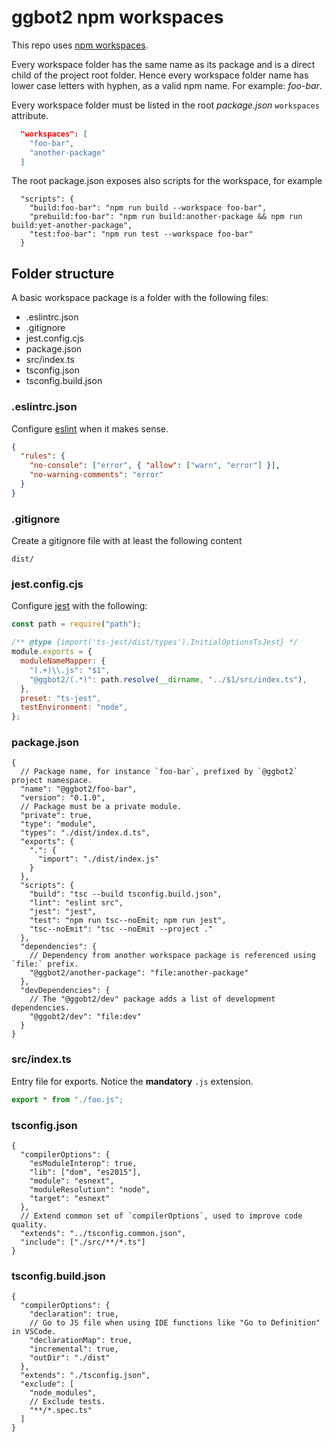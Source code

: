 # ggbot2 npm workspaces

This repo uses [npm workspaces](https://docs.npmjs.com/cli/v7/using-npm/workspaces).

Every workspace folder has the same name as its package and is a direct child of the project root folder.
Hence every workspace folder name has lower case letters with hyphen, as a valid npm name. For example: _foo-bar_.

Every workspace folder must be listed in the root *package.json* `workspaces` attribute.

```json
  "workspaces": [
    "foo-bar",
    "another-package"
  ]
```

The root package.json exposes also scripts for the workspace, for example

```jsonc
  "scripts": {
    "build:foo-bar": "npm run build --workspace foo-bar",
    "prebuild:foo-bar": "npm run build:another-package && npm run build:yet-another-package",
    "test:foo-bar": "npm run test --workspace foo-bar"
  }
```

## Folder structure

A basic workspace package is a folder with the following files:

* .eslintrc.json
* .gitignore
* jest.config.cjs
* package.json
* src/index.ts
* tsconfig.json
* tsconfig.build.json

### .eslintrc.json

Configure [eslint](https://eslint.org/) when it makes sense.

```json
{
  "rules": {
    "no-console": ["error", { "allow": ["warn", "error"] }],
    "no-warning-comments": "error"
  }
}
```

### .gitignore

Create a gitignore file with at least the following content

```
dist/
```

### jest.config.cjs

Configure [jest] with the following:

```js
const path = require("path");

/** @type {import('ts-jest/dist/types').InitialOptionsTsJest} */
module.exports = {
  moduleNameMapper: {
    "(.+)\\.js": "$1",
    "@ggbot2/(.*)": path.resolve(__dirname, "../$1/src/index.ts"),
  },
  preset: "ts-jest",
  testEnvironment: "node",
};
```

### package.json

```jsonc
{
  // Package name, for instance `foo-bar`, prefixed by `@ggbot2` project namespace.
  "name": "@ggbot2/foo-bar",
  "version": "0.1.0",
  // Package must be a private module.
  "private": true,
  "type": "module",
  "types": "./dist/index.d.ts",
  "exports": {
    ".": {
      "import": "./dist/index.js"
    }
  },
  "scripts": {
    "build": "tsc --build tsconfig.build.json",
    "lint": "eslint src",
    "jest": "jest",
    "test": "npm run tsc--noEmit; npm run jest",
    "tsc--noEmit": "tsc --noEmit --project ."
  },
  "dependencies": {
    // Dependency from another workspace package is referenced using `file:` prefix.
    "@ggbot2/another-package": "file:another-package"
  },
  "devDependencies": {
    // The "@ggobt2/dev" package adds a list of development dependencies.
    "@ggobt2/dev": "file:dev"
  }
}
```

### src/index.ts

Entry file for exports. Notice the **mandatory** `.js` extension.

```ts
export * from "./foo.js";
```

### tsconfig.json

```jsonc
{
  "compilerOptions": {
    "esModuleInterop": true,
    "lib": ["dom", "es2015"],
    "module": "esnext",
    "moduleResolution": "node",
    "target": "esnext"
  },
  // Extend common set of `compilerOptions`, used to improve code quality.
  "extends": "../tsconfig.common.json",
  "include": ["./src/**/*.ts"]
}
```

### tsconfig.build.json

```jsonc
{
  "compilerOptions": {
    "declaration": true,
    // Go to JS file when using IDE functions like "Go to Definition" in VSCode.
    "declarationMap": true,
    "incremental": true,
    "outDir": "./dist"
  },
  "extends": "./tsconfig.json",
  "exclude": [
    "node_modules",
    // Exclude tests.
    "**/*.spec.ts"
  ]
}
```

[jest]: https://jestjs.io/ "Jest"
